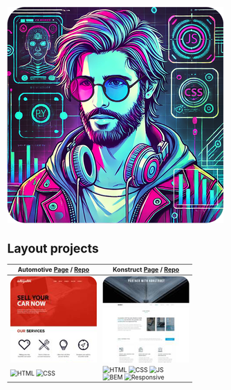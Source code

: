 ![Header](header.png)
# Layout projects

| Automotive [Page](https://rodionnest.github.io/Automotive/) / [Repo](https://github.com/rodionnest/Automotive)| Konstruct [Page](https://rodionnest.github.io/Konstruct/) / [Repo](https://github.com/rodionnest/Konstruct)|
| ----------- | ----------- |
| ![Automotive](automot-preview.png) | ![Konstruct](konstruct-preview.png) |
| ![HTML](https://img.shields.io/badge/HTML-bf5836) ![CSS](https://img.shields.io/badge/CSS-511f78) |  ![HTML](https://img.shields.io/badge/HTML-bf5836) ![CSS](https://img.shields.io/badge/CSS-511f78) ![JS](https://img.shields.io/badge/JS-e8d20e)<br> ![BEM](https://img.shields.io/badge/BEM-0373fc) ![Responsive](https://img.shields.io/badge/Responsive-505050) |

